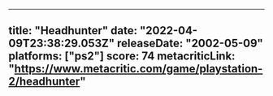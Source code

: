 
---
title: "Headhunter"
date: "2022-04-09T23:38:29.053Z"
releaseDate: "2002-05-09"
platforms: ["ps2"]
score: 74
metacriticLink: "https://www.metacritic.com/game/playstation-2/headhunter"
---
